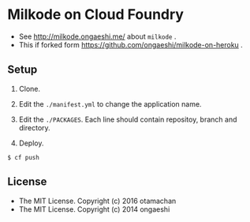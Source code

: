 # Milkode on Cloud Foundry

* See http://milkode.ongaeshi.me/ about `milkode` .
* This if forked form https://github.com/ongaeshi/milkode-on-heroku .

## Setup

1. Clone.

2. Edit the `./manifest.yml` to change the application name.

3. Edit the `./PACKAGES`. Each line should contain repositoy, branch and directory.

4. Deploy.

```
$ cf push
```

## License

* The MIT License. Copyright (c) 2016 otamachan
* The MIT License. Copyright (c) 2014 ongaeshi
